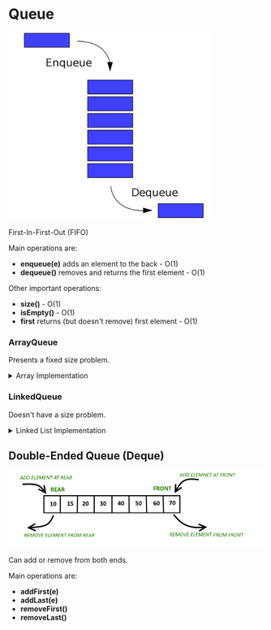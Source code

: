 # Queue

<img src="../pictures/queue.png" width="400">

First-In-First-Out (FIFO)

Main operations are:
- __enqueue(e)__ adds an element to the back - O(1)
- __dequeue()__ removes and returns the first element - O(1)


Other important operations:
- __size()__ - O(1)
- __isEmpty()__ - O(1)
- __first__ returns (but doesn't remove) first element - O(1)

### ArrayQueue

Presents a fixed size problem.

<details>
	<summary>Array Implementation</summary>

```java
public class ArrayQueue<E> implements Queue<E> {
  // instance variables
  /** Default array capacity. */
  public static final int CAPACITY = 1000;      // default array capacity

  /** Generic array used for storage of queue elements. */
  private E[] data;                             // generic array used for storage

  /** Index of the top element of the queue in the array. */
  private int f = 0;                            // index of the front element

  /** Current number of elements in the queue. */
  private int sz = 0;                           // current number of elements

  // constructors
  /** Constructs an empty queue using the default array capacity. */
  public ArrayQueue() {this(CAPACITY);}         // constructs queue with default capacity

  /**
   * Constructs and empty queue with the given array capacity.
   * @param capacity length of the underlying array
   */
  @SuppressWarnings({"unchecked"})
  public ArrayQueue(int capacity) {             // constructs queue with given capacity
    data = (E[]) new Object[capacity];          // safe cast; compiler may give warning
  }

  // methods
  /**
   * Returns the number of elements in the queue.
   * @return number of elements in the queue
   */
  @Override
  public int size() { return sz; }

  /** Tests whether the queue is empty. */
  @Override
  public boolean isEmpty() { return (sz == 0); }

  /**
   * Inserts an element at the rear of the queue.
   * This method runs in O(1) time.
   * @param e   new element to be inserted
   * @throws IllegalStateException if the array storing the elements is full
   */
  @Override
  public void enqueue(E e) throws IllegalStateException {
    if (sz == data.length) throw new IllegalStateException("Queue is full");
    int avail = (f + sz) % data.length;   // use modular arithmetic
    data[avail] = e;
    sz++;
  }

  /**
   * Returns, but does not remove, the first element of the queue.
   * @return the first element of the queue (or null if empty)
   */
  @Override
  public E first() {
    if (isEmpty()) return null;
    return data[f];
  }

  /**
   * Removes and returns the first element of the queue.
   * @return element removed (or null if empty)
   */
  @Override
  public E dequeue() {
    if (isEmpty()) return null;
    E answer = data[f];
    data[f] = null;                             // dereference to help garbage collection
    f = (f + 1) % data.length;
    sz--;
    return answer;
  }

  /**
   * Returns a string representation of the queue as a list of elements.
   * This method runs in O(n) time, where n is the size of the queue.
   * @return textual representation of the queue.
   */
  public String toString() {
    StringBuilder sb = new StringBuilder("(");
    int k = f;
    for (int j=0; j < sz; j++) {
      if (j > 0)
        sb.append(", ");
      sb.append(data[k]);
      k = (k + 1) % data.length;
    }
    sb.append(")");
    return sb.toString();
  }
}
```

</details>

### LinkedQueue

Doesn't have a size problem.

<details>
	<summary>Linked List Implementation</summary>

```java
public class LinkedQueue<E> implements Queue<E> {

  /** The primary storage for elements of the queue */
  private SinglyLinkedList<E> list = new SinglyLinkedList<>();   // an empty  list

  /** Constructs an initially empty queue. */
  public LinkedQueue() { }                  // new queue relies on the initially empty list

  /**
   * Returns the number of elements in the queue.
   * @return number of elements in the queue
   */
  @Override
  public int size() { return list.size(); }

  /**
   * Tests whether the queue is empty.
   * @return true if the queue is empty, false otherwise
   */
  @Override
  public boolean isEmpty() { return list.isEmpty(); }

  /**
   * Inserts an element at the rear of the queue.
   * @param element  the element to be inserted
   */
  @Override
  public void enqueue(E element) { list.addLast(element); }

  /**
   * Returns, but does not remove, the first element of the queue.
   * @return the first element of the queue (or null if empty)
   */
  @Override
  public E first() { return list.first(); }

  /**
   * Removes and returns the first element of the queue.
   * @return element removed (or null if empty)
   */
  @Override
  public E dequeue() { return list.removeFirst(); }

  /** Produces a string representation of the contents of the queue.
   *  (from front to back). This exists for debugging purposes only.
   */
  public String toString() {
    return list.toString();
  }
}
```

</details>

## Double-Ended Queue (Deque)

![](../pictures/deque.png)

Can add or remove from both ends.

Main operations are:
- __addFirst(e)__
- __addLast(e)__
- __removeFirst()__
- __removeLast()__